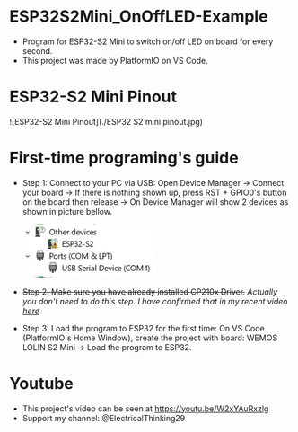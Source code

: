 # ESP32S2Mini_OnOffLED-Example
- Program for ESP32-S2 Mini to switch on/off LED on board for every second.
- This project was made by PlatformIO on VS Code.
# ESP32-S2 Mini Pinout
 ![ESP32-S2 Mini Pinout](./ESP32 S2 mini pinout.jpg)

# First-time programing's guide
- Step 1: Connect to your PC via USB: Open Device Manager -> Connect your board -> If there is nothing shown up, press RST + GPIO0's button
 on the board then release -> On Device Manager will show 2 devices as shown in picture bellow.

  ![Image 1](./pic1.jpg)

- ~~Step 2: Make sure you have already installed CP210x Driver.~~ _Actually you don't need to do this step. I have confirmed that in my recent video [here](https://youtu.be/PTaIUJnYurg)_
- Step 3: Load the program to ESP32 for the first time: On VS Code (PlatformIO's Home Window), create the project with board: WEMOS LOLIN S2 Mini
-> Load the program to ESP32.
# Youtube
- This project's video can be seen at https://youtu.be/W2xYAuRxzlg
- Support my channel: @ElectricalThinking29

